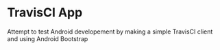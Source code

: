 # TravisCI App

Attempt to test Android developement by making a simple TravisCI client and using Android Bootstrap
